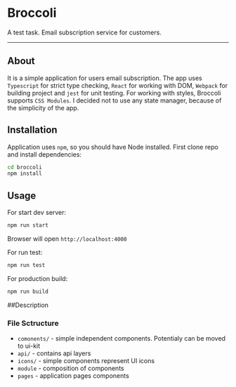 # Broccoli

A test task. Email subscription service for customers.

---

## About
It is a simple application for users email subscription. The app uses `Typescript` for strict type checking, `React` for working with DOM, `Webpack` for building project and `jest` for unit testing. For working with styles, Broccoli supports `CSS Modules`.
I decided not to use any state manager, because of the simplicity of the app.

## Installation

Application uses `npm`, so you should have Node installed.
First clone repo and install dependencies:

```sh
cd broccoli
npm install
```

## Usage

For start dev server:

```sh
npm run start
```

Browser will open `http://localhost:4000`

For run test:

```sh
npm run test
```

For production build:

```sh
npm run build
```

##Description

### File Sctructure

* ``comonents/`` - simple independent components. Potentialy can be moved to ui-kit
* ``api/`` - contains api layers
* ``icons/`` - simple components represent UI icons
* ``module`` - composition of components
* ``pages`` - application pages components
